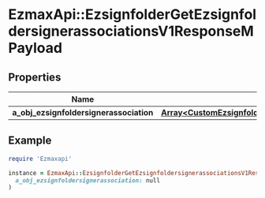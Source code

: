 # EzmaxApi::EzsignfolderGetEzsignfoldersignerassociationsV1ResponseMPayload

## Properties

| Name | Type | Description | Notes |
| ---- | ---- | ----------- | ----- |
| **a_obj_ezsignfoldersignerassociation** | [**Array&lt;CustomEzsignfoldersignerassociationActionableElementResponse&gt;**](CustomEzsignfoldersignerassociationActionableElementResponse.md) |  |  |

## Example

```ruby
require 'Ezmaxapi'

instance = EzmaxApi::EzsignfolderGetEzsignfoldersignerassociationsV1ResponseMPayload.new(
  a_obj_ezsignfoldersignerassociation: null
)
```

